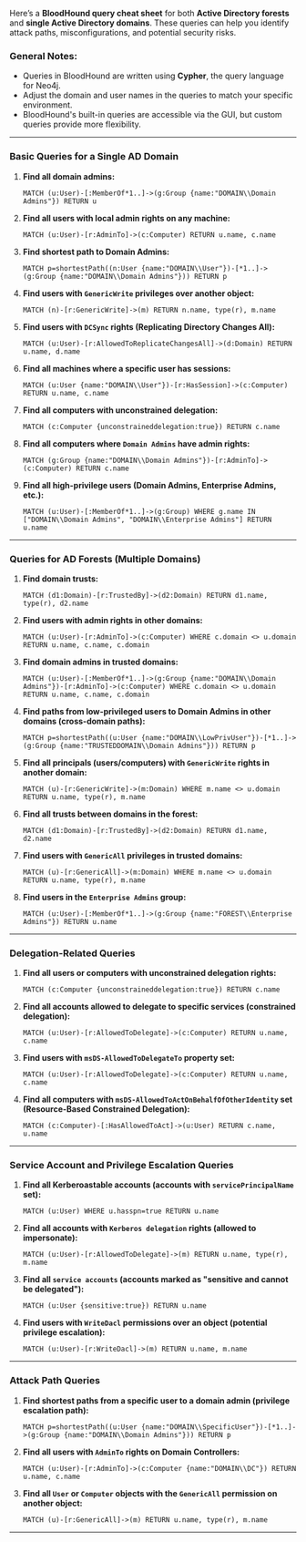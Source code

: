 Here’s a **BloodHound query cheat sheet** for both **Active Directory forests** and **single Active Directory domains**. These queries can help you identify attack paths, misconfigurations, and potential security risks.

### General Notes:
- Queries in BloodHound are written using **Cypher**, the query language for Neo4j.
- Adjust the domain and user names in the queries to match your specific environment.
- BloodHound's built-in queries are accessible via the GUI, but custom queries provide more flexibility.

---

### **Basic Queries for a Single AD Domain**

1. **Find all domain admins:**
   ```cypher
   MATCH (u:User)-[:MemberOf*1..]->(g:Group {name:"DOMAIN\\Domain Admins"}) RETURN u
   ```

2. **Find all users with local admin rights on any machine:**
   ```cypher
   MATCH (u:User)-[r:AdminTo]->(c:Computer) RETURN u.name, c.name
   ```

3. **Find shortest path to Domain Admins:**
   ```cypher
   MATCH p=shortestPath((n:User {name:"DOMAIN\\User"})-[*1..]->(g:Group {name:"DOMAIN\\Domain Admins"})) RETURN p
   ```

4. **Find users with `GenericWrite` privileges over another object:**
   ```cypher
   MATCH (n)-[r:GenericWrite]->(m) RETURN n.name, type(r), m.name
   ```

5. **Find users with `DCSync` rights (Replicating Directory Changes All):**
   ```cypher
   MATCH (u:User)-[r:AllowedToReplicateChangesAll]->(d:Domain) RETURN u.name, d.name
   ```

6. **Find all machines where a specific user has sessions:**
   ```cypher
   MATCH (u:User {name:"DOMAIN\\User"})-[r:HasSession]->(c:Computer) RETURN u.name, c.name
   ```

7. **Find all computers with unconstrained delegation:**
   ```cypher
   MATCH (c:Computer {unconstraineddelegation:true}) RETURN c.name
   ```

8. **Find all computers where `Domain Admins` have admin rights:**
   ```cypher
   MATCH (g:Group {name:"DOMAIN\\Domain Admins"})-[r:AdminTo]->(c:Computer) RETURN c.name
   ```

9. **Find all high-privilege users (Domain Admins, Enterprise Admins, etc.):**
   ```cypher
   MATCH (u:User)-[:MemberOf*1..]->(g:Group) WHERE g.name IN ["DOMAIN\\Domain Admins", "DOMAIN\\Enterprise Admins"] RETURN u.name
   ```

---

### **Queries for AD Forests (Multiple Domains)**

1. **Find domain trusts:**
   ```cypher
   MATCH (d1:Domain)-[r:TrustedBy]->(d2:Domain) RETURN d1.name, type(r), d2.name
   ```

2. **Find users with admin rights in other domains:**
   ```cypher
   MATCH (u:User)-[r:AdminTo]->(c:Computer) WHERE c.domain <> u.domain RETURN u.name, c.name, c.domain
   ```

3. **Find domain admins in trusted domains:**
   ```cypher
   MATCH (u:User)-[:MemberOf*1..]->(g:Group {name:"DOMAIN\\Domain Admins"})-[r:AdminTo]->(c:Computer) WHERE c.domain <> u.domain RETURN u.name, c.name, c.domain
   ```

4. **Find paths from low-privileged users to Domain Admins in other domains (cross-domain paths):**
   ```cypher
   MATCH p=shortestPath((u:User {name:"DOMAIN\\LowPrivUser"})-[*1..]->(g:Group {name:"TRUSTEDDOMAIN\\Domain Admins"})) RETURN p
   ```

5. **Find all principals (users/computers) with `GenericWrite` rights in another domain:**
   ```cypher
   MATCH (u)-[r:GenericWrite]->(m:Domain) WHERE m.name <> u.domain RETURN u.name, type(r), m.name
   ```

6. **Find all trusts between domains in the forest:**
   ```cypher
   MATCH (d1:Domain)-[r:TrustedBy]->(d2:Domain) RETURN d1.name, d2.name
   ```

7. **Find users with `GenericAll` privileges in trusted domains:**
   ```cypher
   MATCH (u)-[r:GenericAll]->(m:Domain) WHERE m.name <> u.domain RETURN u.name, type(r), m.name
   ```

8. **Find users in the `Enterprise Admins` group:**
   ```cypher
   MATCH (u:User)-[:MemberOf*1..]->(g:Group {name:"FOREST\\Enterprise Admins"}) RETURN u.name
   ```

---

### **Delegation-Related Queries**

1. **Find all users or computers with unconstrained delegation rights:**
   ```cypher
   MATCH (c:Computer {unconstraineddelegation:true}) RETURN c.name
   ```

2. **Find all accounts allowed to delegate to specific services (constrained delegation):**
   ```cypher
   MATCH (u:User)-[r:AllowedToDelegate]->(c:Computer) RETURN u.name, c.name
   ```

3. **Find users with `msDS-AllowedToDelegateTo` property set:**
   ```cypher
   MATCH (u:User)-[r:AllowedToDelegate]->(c:Computer) RETURN u.name, c.name
   ```

4. **Find all computers with `msDS-AllowedToActOnBehalfOfOtherIdentity` set (Resource-Based Constrained Delegation):**
   ```cypher
   MATCH (c:Computer)-[:HasAllowedToAct]->(u:User) RETURN c.name, u.name
   ```

---

### **Service Account and Privilege Escalation Queries**

1. **Find all Kerberoastable accounts (accounts with `servicePrincipalName` set):**
   ```cypher
   MATCH (u:User) WHERE u.hasspn=true RETURN u.name
   ```

2. **Find all accounts with `Kerberos delegation` rights (allowed to impersonate):**
   ```cypher
   MATCH (u:User)-[r:AllowedToDelegate]->(m) RETURN u.name, type(r), m.name
   ```

3. **Find all `service accounts` (accounts marked as "sensitive and cannot be delegated"):**
   ```cypher
   MATCH (u:User {sensitive:true}) RETURN u.name
   ```

4. **Find users with `WriteDacl` permissions over an object (potential privilege escalation):**
   ```cypher
   MATCH (u:User)-[r:WriteDacl]->(m) RETURN u.name, m.name
   ```

---

### **Attack Path Queries**

1. **Find shortest paths from a specific user to a domain admin (privilege escalation path):**
   ```cypher
   MATCH p=shortestPath((u:User {name:"DOMAIN\\SpecificUser"})-[*1..]->(g:Group {name:"DOMAIN\\Domain Admins"})) RETURN p
   ```

2. **Find all users with `AdminTo` rights on Domain Controllers:**
   ```cypher
   MATCH (u:User)-[r:AdminTo]->(c:Computer {name:"DOMAIN\\DC"}) RETURN u.name, c.name
   ```

3. **Find all `User` or `Computer` objects with the `GenericAll` permission on another object:**
   ```cypher
   MATCH (u)-[r:GenericAll]->(m) RETURN u.name, type(r), m.name
   ```

---

